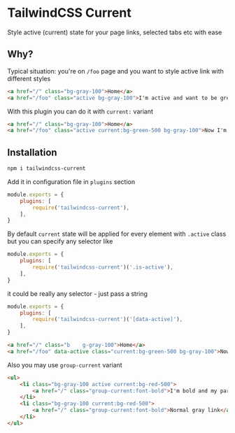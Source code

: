 # TailwindCSS Current

Style active (current) state for your page links, selected tabs etc with ease

## Why?

Typical situation: you're on `/foo` page and you want to style active link with different styles

```html
<a href="/" class="bg-gray-100">Home</a>
<a href="/foo" class="active bg-gray-100">I'm active and want to be green...</a>
```

With this plugin you can do it with `current:` variant

```html
<a href="/" class="bg-gray-100">Home</a>
<a href="/foo" class="active current:bg-green-500 bg-gray-100">Now I'm green</a>
```

## Installation

```sh
npm i tailwindcss-current
```

Add it in configuration file in `plugins` section

```js
module.exports = {
    plugins: [
        require('tailwindcss-current'),
    ],
}
```

By default `current` state will be applied for every element with `.active` class but you can specify any selector like

```js
module.exports = {
    plugins: [
        require('tailwindcss-current')('.is-active'),
    ],
}
```

it could be really any selector - just pass a string

```js
module.exports = {
    plugins: [
        require('tailwindcss-current')('[data-active]'),
    ],
}
```

```html
<a href="/" class="b    g-gray-100">Home</a>
<a href="/foo" data-active class="current:bg-green-500 bg-gray-100">Now I'm green</a>
```

Also you may use `group-current` variant

```html
<ul>
    <li class="bg-gray-100 active current:bg-red-500">
        <a href="/" class="group-current:font-bold">I'm bold and my parent is red</a>
    </li>
    <li class="bg-gray-100 current:bg-red-500">
        <a href="/" class="group-current:font-bold">Normal gray link</a>
    </li>
</ul>
```
